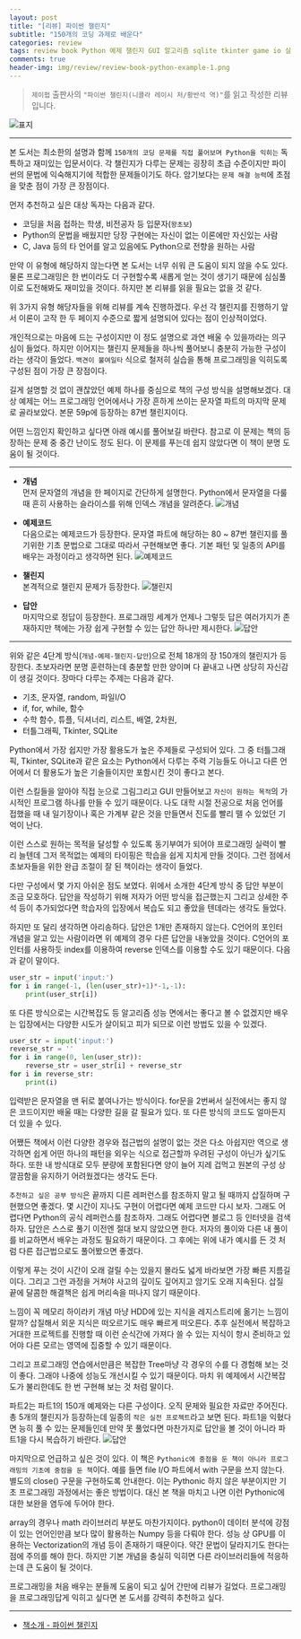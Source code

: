 ```yaml
---  
layout: post  
title: "[리뷰] 파이썬 챌린지"  
subtitle: "150개의 코딩 과제로 배운다"  
categories: review  
tags: review book Python 예제 챌린지 GUI 알고리즘 sqlite tkinter game io 실전 프로젝트     
comments: true  
header-img: img/review/review-book-python-example-1.png
---  
```

  
> `제이펍` 출판사의 `"파이썬 챌린지(니콜라 레이시 저/황반석 역)"`를 읽고 작성한 리뷰입니다.  

![표지](https://telegeam.github.io/assets/img/review/review-book-python-example-1.png)  

---

본 도서는 최소한의 설명과 함께 `150개의 코딩 문제를 직접 풀어보며 Python을 익히는` 독특하고 재미있는 입문서이다. 각 챌린지가 다루는 문제는 굉장히 초급 수준이지만 파이썬의 문법에 익숙해지기에 적합한 문제들이기도 하다. 암기보다는 `문제 해결 능력`에 초점을 맞춘 점이 가장 큰 장점이다.

먼저 추천하고 싶은 대상 독자는 다음과 같다.
* 코딩을 처음 접하는 학생, 비전공자 등 입문자(`왕초보`)
* Python의 문법을 배웠지만 당장 구현에는 자신이 없는 이론에만 자신있는 사람
* C, Java 등의 타 언어를 알고 있음에도 Python으로 전향을 원하는 사람

만약 이 유형에 해당하지 않는다면 본 도서는 너무 쉬워 큰 도움이 되지 않을 수도 있다. 물론 프로그래밍은 한 번이라도 더 구현할수록 새롭게 얻는 것이 생기기 때문에 심심풀이로 도전해봐도 재미있을 것이다. 하지만 본 리뷰를 읽을 필요는 없을 것 같다.

위 3가지 유형 해당자들을 위해 리뷰를 계속 진행하겠다. 우선 각 챌린지를 진행하기 앞서 이론이 고작 한 두 페이지 수준으로 짧게 설명되어 있다는 점이 인상적이었다. 

개인적으로는 마음에 드는 구성이지만 이 정도 설명으로 과연 배울 수 있을까라는 의구심이 들었다. 하지만 이어지는 챌린지 문제들을 하나씩 풀어보니 충분히 가능한 구성이라는 생각이 들었다. `백견이 불여일타` 식으로 철저히 실습을 통해 프로그래밍을 익히도록 구성된 점이 가장 큰 장점이다. 

길게 설명할 것 없이 괜찮았던 예제 하나를 중심으로 책의 구성 방식을 설명해보겠다. 대상 예제는 어느 프로그래밍 언어에서나 가장 흔하게 쓰이는 문자열 파트의 마지막 문제로 골라보았다. 본문 59p에 등장하는 87번 챌린지이다. 

어떤 느낌인지 확인하고 싶다면 아래 예시를 풀어보길 바란다. 참고로 이 문제는 책의 등장하는 문제 중 중간 난이도 정도 된다. 이 문제를 푸는데 쉽지 않았다면 이 책이 분명 도움이 될 것이다.

---

* __개념__  
먼저 문자열의 개념을 한 페이지로 간단하게 설명한다. Python에서 문자열을 다룰 때 흔히 사용하는 슬라이스를 위해 인덱스 개념을 알려준다.
![개념](https://telegeam.github.io/assets/img/review/review-book-python-example-2.png)  

* __예제코드__  
다음으로는 예제코드가 등장한다. 문자열 파트에 해당하는 80 ~ 87번 챌린지를 풀기위한 기초 문법으로 그대로 따라서 구현해보면 좋다. 기본 패턴 및 일종의 API를 배우는 과정이라고 생각하면 된다.
![예제코드](https://telegeam.github.io/assets/img/review/review-book-python-example-3.png)  

* __챌린지__  
본격적으로 챌린지 문제가 등장한다. 
![챌린지](https://telegeam.github.io/assets/img/review/review-book-python-example-4.png)  

* __답안__  
마지막으로 정답이 등장한다. 프로그래밍 세계가 언제나 그렇듯 답은 여러가지가 존재하지만 책에는 가장 쉽게 구현할 수 있는 답안 하나만 제시한다. 
![답안](https://telegeam.github.io/assets/img/review/review-book-python-example-5.png)  

---

위와 같은 4단계 방식(`개념-예제-챌린지-답안`)으로 전체 18개의 장 150개의 챌린지가 등장한다. 초보자라면 분명 훈련하는데 충분할 만한 양이며 다 끝내고 나면 상당히 자신감이 생길 것이다. 장마다 다루는 주제는 다음과 같다. 

* 기초, 문자열, random, 파일I/O
* if, for, while, 함수
* 수학 함수, 튜플, 딕셔너리, 리스트, 배열, 2차원, 
* 터틀그래픽, Tkinter, SQLite

Python에서 가장 쉽지만 가장 활용도가 높은 주제들로 구성되어 있다. 그 중 터틀그래픽, Tkinter, SQLite과 같은 요소는 Python에서 다루는 주력 기능들도 아니고 다른 언어에서 더 활용도가 높은 기술들이지만 포함시킨 것이 좋다고 본다.

이런 스킬들을 알아야 직접 눈으로 그림그리고 GUI 만들어보고 `자신이 원하는 목적`의 가시적인 프로그램 하나를 만들 수 있기 때문이다. 나도 대학 시절 전공으로 처음 언어를 접했을 때 내 일기장이나 혹은 가계부 같은 것을 만들면서 진도를 빨리 뗄 수 있었던 기억이 난다. 

이런 스스로 원하는 목적을 달성할 수 있도록 동기부여가 되어야 프로그래밍 실력이 빨리 늘텐데 그저 목적없는 예제의 타이핑은 학습을 쉽게 지치게 만들 것이다. 그런 점에서 초보자들을 위한 완급 조절이 잘 된 책이라는 생각이 들었다. 

다만 구성에서 몇 가지 아쉬운 점도 보였다. 위에서 소개한 4단계 방식 중 답안 부분이 조금 모호하다. 답안을 작성하기 위해 저자가 어떤 방식을 접근했는지 그리고 상세한 주석 등이 추가되었다면 학습자의 입장에서 복습도 되고 좋았을 텐데라는 생각도 들었다. 

하지만 또 달리 생각하면 아리송하다. 답안은 1개만 존재하지 않는다. C언어의 포인터 개념을 알고 있는 사람이라면 위 예제의 경우 다른 답안을 내놓았을 것이다. C언어의 포인터를 사용하듯 index를 이용하여 reverse 인덱스를 이용할 수도 있기 때문이다. 다음과 같이 말이다. 

```python
user_str = input('input:')
for i in range(-1, (len(user_str)+1)*-1,-1):
    print(user_str[i])
```

또 다른 방식으로는 시간복잡도 등 알고리즘 성능 면에서는 좋다고 볼 수 없겠지만 배우는 입장에서는 다양한 시도가 살이되고 피가 되므로 이런 방법도 있을 수 있겠다. 

```python
user_str = input('input:')
reverse_str = ''
for i in range(0, len(user_str)):
    reverse_str = user_str[i] + reverse_str
for i in reverse_str:
    print(i)
```

입력받은 문자열을 맨 뒤로 붙여나가는 방식이다. for문을 2번써서 실전에서는 좋지 않은 코드이지만 배울 때는 다양한 길을 갈 필요가 있다. 또 다른 방식의 코드도 얼마든지 더 있을 수 있다.

어쨌든 책에서 이런 다양한 경우와 접근법의 설명이 없는 것은 다소 아쉽지만 역으로 생각하면 쉽게 어떤 하나의 패턴을 외우는 식으로 접근할까 우려된 구성이 아닌가 싶기도 하다. 또한 내 방식대로 모두 분량에 포함된다면 양이 늘어 지레 겁먹고 원본의 구성 상 깔끔함을 유지하기 어려웠겠다는 생각도 든다.

`추천하고 싶은 공부 방식`은 끝까지 디른 레퍼런스를 참조하지 말고 될 때까지 삽질하며 구현했으면 좋겠다. 몇 시간이 지나도 구현이 어렵다면 예제 코드만 다시 보자. 그래도 어렵다면 Python의 공식 레퍼런스를 참조하자. 그래도 어렵다면 블로그 등 인터넷을 검색하자. 답안은 스스로 풀기 이전엔 절대 보지 않았으면 한다. 저자의 풀이와 다른 내 풀이를 비교하면서 배우는 과정도 필요하기 때문이다. 그 후에는 위에 내가 예시를 든 것 처럼 다른 접근법으로도 풀어봤으면 좋겠다. 

이렇게 푸는 것이 시간이 오래 걸릴 수는 있을지 몰라도 넓게 바라보면 가장 빠른 지름길이다. 그리고 그런 과정을 거쳐야 사고의 깊이도 깊어지고 암기도 오래 지속된다. 삽질 끝에 달콤한 해결책은 쉽게 머리속을 떠나지 않기 때문이다. 

느낌이 꼭 메모리 하이라키 개념 마냥 HDD에 있는 지식을 레지스트리에 옮기는 느낌이랄까? 삽질해서 외운 지식은 떠오르기도 매우 빠르게 떠오른다. 추후 실전에서 복잡하고 거대한 프로젝트를 진행할 때 이런 순식간에 가져다 쓸 수 있는 지식이 항시 준비하고 있어야 다른 모르는 영역에 집중할 수 있기 때문이다. 

그리고 프로그래밍 연습에서만큼은 복잡한 Tree마냥 각 경우의 수를 다 경험해 보는 것이 좋다. 그래야 나중에 성능도 개선시킬 수 있기 때문이다. 마치 위 예제에서 시간복잡도가 불리한데도 한 번 구현해 보는 것 처럼 말이다. 

파트2는 파트1의 150개 예제와는 다른 구성이다. 오직 문제와 필요한 자료만 주어진다. 총 5개의 챌린지가 등장하는데 일종의 `작은 실전 프로젝트`라고 보면 된다. 파트1을 익혔다면 능히 풀 수 있는 문제들인데 만약 못 풀었다면 마찬가지로 답안을 볼 것이 아니라 파트1을 다시 복습하기 바란다. 
![답안](https://telegeam.github.io/assets/img/review/review-book-python-example-6.png)  

마지막으로 언급하고 싶은 것이 있다. 이 책은 `Pythonic에 중점을 둔 책이 아니라 프로그래밍의 기초에 중점을 둔 책`이다. 예를 들면 file I/O 파트에서 with 구문을 쓰지 않는다. 별도의 close() 구문을 구현하도록 안내한다. 이는 Pythonic 하지 않은 부분이지만 기초 프로그래밍 과정에서는 좋은 방법이다. 대신 본 책을 마치고 나면 이런 Pythonic에 대한 보완을 염두에 두어야 한다. 

array의 경우나 math 라이브러리 부분도 마찬가지이다. python이 데이터 분석에 강점이 있는 언어인만큼 보다 많이 활용하는 Numpy 등을 다뤄야 한다. 성능 상 GPU를 이용하는 Vectorization의 개념 등이 존재하기 때문이다. 약간 문법이 달라지기도 한다는 점에 주의를 해야 한다. 하지만 기본 개념을 충실히 익히면 다른 라이브러리들에 적응하는데 큰 도움이 될 것이다. 

프로그래밍을 처음 배우는 분들께 도움이 되고 싶어 간만에 리뷰가 길었다. 프로그래밍을 프로그래밍답게 익히고 싶다면 본 도서를 강력히 추천하고 싶다.

---

* [책소개 - 파이썬 챌린지](http://www.yes24.com/Product/Goods/101442104?OzSrank=1)
